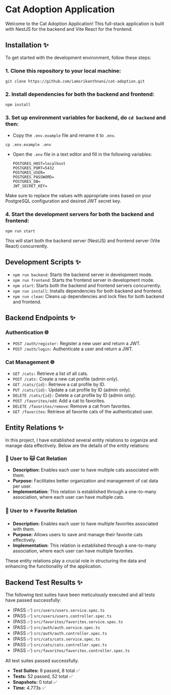 # Cat Adoption Application

Welcome to the Cat Adoption Application! This full-stack application is built with NestJS for the backend and Vite React for the frontend.

## Installation :sparkles:

To get started with the development environment, follow these steps:

### 1. Clone this repository to your local machine:

```
git clone https://github.com/iamsrikanthnani/cat-adoption.git
```

### 2. Install dependencies for both the backend and frontend:

```
npm install
```

### 3. Set up environment variables for **backend**, do `cd backend` and then:

- Copy the `.env.example` file and rename it to `.env`.

```
cp .env.example .env
```

- Open the `.env` file in a text editor and fill in the following variables:

  ```
  POSTGRES_HOST=localhost
  POSTGRES_PORT=5432
  POSTGRES_USER=
  POSTGRES_PASSWORD=
  POSTGRES_DB=
  JWT_SECRET_KEY=
  ```

Make sure to replace the values with appropriate ones based on your PostgreSQL configuration and desired JWT secret key.

### 4. Start the development servers for both the backend and frontend:

```
npm run start
```

This will start both the backend server (NestJS) and frontend server (Vite React) concurrently.

## Development Scripts :sparkles:

- `npm run backend`: Starts the backend server in development mode.
- `npm run frontend`: Starts the frontend server in development mode.
- `npm start`: Starts both the backend and frontend servers concurrently.
- `npm run install`: Installs dependencies for both backend and frontend.
- `npm run clean`: Cleans up dependencies and lock files for both backend and frontend.

## Backend Endpoints :sparkles:

### Authentication  🌐 

- `POST /auth/register:` Register a new user and return a JWT.
- `POST /auth/login:` Authenticate a user and return a JWT.

### Cat Management  🌐 

- `GET /cats:` Retrieve a list of all cats.
- `POST /cats:` Create a new cat profile (admin only).
- `GET /cats/{id}:` Retrieve a cat profile by ID.
- `PUT /cats/{id}:` Update a cat profile by ID (admin only).
- `DELETE /cats/{id}:` Delete a cat profile by ID (admin only).
- `POST /favorites/add`: Add a cat to favorites.
- `DELETE /favorites/remove`: Remove a cat from favorites.
- `GET /favorites`: Retrieve all favorite cats of the authenticated user.

## Entity Relations :sparkles:

In this project, I have established several entity relations to organize and manage data effectively. Below are the details of the entity relations:

### 👤 User to 🐱 Cat Relation
- **Description:** Enables each user to have multiple cats associated with them.
- **Purpose:** Facilitates better organization and management of cat data per user.
- **Implementation:** This relation is established through a one-to-many association, where each user can have multiple cats.


### 👤 User to ⭐ Favorite Relation
- **Description:** Enables each user to have multiple favorites associated with them.
- **Purpose:** Allows users to save and manage their favorite cats effectively.
- **Implementation:** This relation is established through a one-to-many association, where each user can have multiple favorites.

These entity relations play a crucial role in structuring the data and enhancing the functionality of the application.


## Backend Test Results :sparkles:

The following test suites have been meticulously executed and all tests have passed successfully:

- (PASS :white_check_mark:) `src/users/users.service.spec.ts`
- (PASS :white_check_mark:) `src/users/users.controller.spec.ts`
- (PASS :white_check_mark:) `src/favorites/favorites.service.spec.ts`
- (PASS :white_check_mark:) `src/auth/auth.service.spec.ts`
- (PASS :white_check_mark:) `src/auth/auth.controller.spec.ts`
- (PASS :white_check_mark:) `src/cats/cats.service.spec.ts`
- (PASS :white_check_mark:) `src/cats/cats.controller.spec.ts`
- (PASS :white_check_mark:) `src/favorites/favorites.controller.spec.ts`

All test suites passed successfully.

- **Test Suites:** 8 passed, 8 total :white_check_mark:
- **Tests:** 52 passed, 52 total :white_check_mark:
- **Snapshots:** 0 total :white_check_mark:
- **Time:** 4.773s :white_check_mark:
